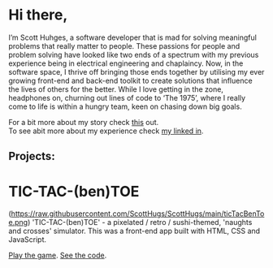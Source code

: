 # Hi there,

I’m Scott Huhges, a software developer that is mad for solving meaningful problems that really matter to people. These passions for people and problem solving have looked like two ends of a spectrum with my previous experience being in electrical engineering and chaplaincy. Now, in the software space, I thrive off bringing those ends together by utilising my ever growing front-end and back-end toolkit to create solutions that influence the lives of others for the better. While I love getting in the zone, headphones on, churning out lines of code to ‘The 1975’, where I really come to life is within a hungry team, keen on chasing down big goals.

For a bit more about my story check [this](https://www.youtube.com/watch?v=HrgOUjGS2aQ) out.  
To see abit more about my experience check [my linked in](https://www.linkedin.com/in/scott-hughes-30aa312aa/details/experience/). 

## Projects:
# TIC-TAC-(ben)TOE
(https://raw.githubusercontent.com/ScottHugs/ScottHugs/main/ticTacBenToe.png)
'TIC-TAC-(ben)TOE' - a pixelated / retro / sushi-themed, 'naughts and crosses' simulator. This was a front-end app built with HTML, CSS and JavaScript.

[Play the game](https://scotthugs.github.io/tic-tac-toe/).
[See the code](https://github.com/ScottHugs/tic-tac-toe).
